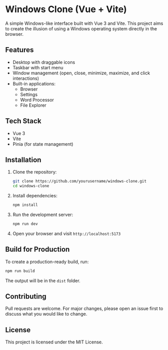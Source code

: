 # Windows Clone (Vue + Vite)

A simple Windows-like interface built with Vue 3 and Vite. This project aims to create the illusion of using a Windows operating system directly in the browser.

## Features
- Desktop with draggable icons
- Taskbar with start menu
- Window management (open, close, minimize, maximize, and click interactions)
- Built-in applications:
  - Browser
  - Settings
  - Word Processor
  - File Explorer

## Tech Stack
- Vue 3
- Vite
- Pinia (for state management)

## Installation

1. Clone the repository:
   ```sh
   git clone https://github.com/yourusername/windows-clone.git
   cd windows-clone
   ```

2. Install dependencies:
   ```sh
   npm install
   ```

3. Run the development server:
   ```sh
   npm run dev
   ```

4. Open your browser and visit `http://localhost:5173`

## Build for Production
To create a production-ready build, run:
```sh
npm run build
```
The output will be in the `dist` folder.

## Contributing
Pull requests are welcome. For major changes, please open an issue first to discuss what you would like to change.

## License
This project is licensed under the MIT License.


